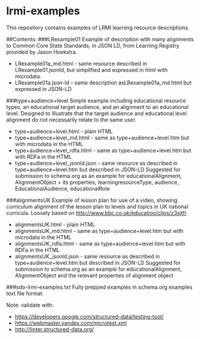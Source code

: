 # lrmi-examples
This repository contains examples of LRMI learning resource descriptions.

##Contents:
###LRexample01 
Example of description with many alignments to Common Core State Standards, in JSON LD, from Learning Registry provided by Jason Hoekstra.
* LRexample01a_md.html - same resource described in LRexample01.jsonld, but simplified and expressed in html with microdata.
* LRexample01a.json-ld - same description asLRexample01a_md.html but expressed in JSON-LD

###type+audience+level 
Simple example including educational resource types, an educational target audience, and an alignment to an educational level. Designed to illustrate that the target audience and educational level alignment do not necessarily relate to the same user.
* type+audience+level.html - plain HTML
* type+audience+level_md.html - same as type+audience+level.htm but with microdata in the HTML
* type+audience+level_rdfa.html - same as type+audience+level.htm but with RDFa in the HTML
* type+audience+level_jsonld.json - same resource as described in type+audience+level.htm but described in JSON-LD
Suggested for submission to schema.org as an example for educationalAlignment, AlignmentObject + its properties, learningresourceType, audience, EducationalAudience, educationalRole

###alignmentsUK
Example of lesson plan for use of a video, showing curriculum alignment of the lesson plan to levels and topics in UK national curricula. Loosely based on http://www.bbc.co.uk/education/clips/z3sjtfr 
* alignmentsUK.html - plain HTML
* alignmentsUK_md.html - same as type+audience+level.htm but with microdata in the HTML
* alignmentsUK_rdfa.html - same as type+audience+level.htm but with RDFa in the HTML
* alignmentsUK_jsonld.json - same resource as described in type+audience+level.htm but described in JSON-LD
Suggested for submission to schema.org as an example for educationalAlignment, AlignmentObject and the relevant properties of alignment object

###sdo-lrmi-examples.txt
Fully prepped examples in schema.org examples text file format.

Note: validate with:
* https://developers.google.com/structured-data/testing-tool/
* https://webmaster.yandex.com/microtest.xml
* http://linter.structured-data.org/
